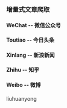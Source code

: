 ### 增量式文章爬取

#### WeChat -- 微信公众号  

#### Toutiao -- 今日头条  

#### Xinlang -- 新浪新闻  

#### Zhihu -- 知乎  

#### Weibo -- 微博

liuhuanyong